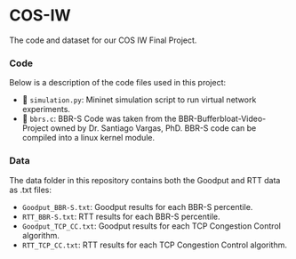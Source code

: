 # COS-IW
The code and dataset for our COS IW Final Project.

### Code
Below is a description of the code files used in this project:

- 📄 `simulation.py`: Mininet simulation script to run virtual network experiments.
- 📄 `bbrs.c`: BBR-S Code was taken from the BBR-Bufferbloat-Video-Project owned by Dr. Santiago Vargas, PhD. BBR-S code can be compiled into a linux kernel module.

### Data
The data folder in this repository contains both the Goodput and RTT data as .txt files:
- `Goodput_BBR-S.txt`: Goodput results for each BBR-S percentile.
- `RTT_BBR-S.txt`: RTT results for each BBR-S percentile.
- `Goodput_TCP_CC.txt`: Goodput results for each TCP Congestion Control algorithm.
- `RTT_TCP_CC.txt`: RTT results for each TCP Congestion Control algorithm.
